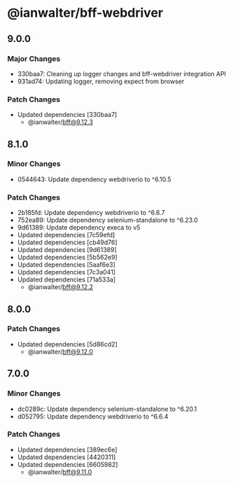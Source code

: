 # @ianwalter/bff-webdriver

## 9.0.0

### Major Changes

- 330baa7: Cleaning up logger changes and bff-webdriver integration API
- 931ad74: Updating logger, removing expect from browser

### Patch Changes

- Updated dependencies [330baa7]
  - @ianwalter/bff@9.12.3

## 8.1.0

### Minor Changes

- 0544643: Update dependency webdriverio to ^6.10.5

### Patch Changes

- 2b185fd: Update dependency webdriverio to ^6.6.7
- 752ea89: Update dependency selenium-standalone to ^6.23.0
- 9d61389: Update dependency execa to v5
- Updated dependencies [7c59efd]
- Updated dependencies [cb49d76]
- Updated dependencies [9d61389]
- Updated dependencies [5b562e9]
- Updated dependencies [5aaf6e3]
- Updated dependencies [7c3a041]
- Updated dependencies [71a533a]
  - @ianwalter/bff@9.12.2

## 8.0.0

### Patch Changes

- Updated dependencies [5d86cd2]
  - @ianwalter/bff@9.12.0

## 7.0.0

### Minor Changes

- dc0289c: Update dependency selenium-standalone to ^6.20.1
- d052795: Update dependency webdriverio to ^6.6.4

### Patch Changes

- Updated dependencies [389ec6e]
- Updated dependencies [4420311]
- Updated dependencies [6605982]
  - @ianwalter/bff@9.11.0
